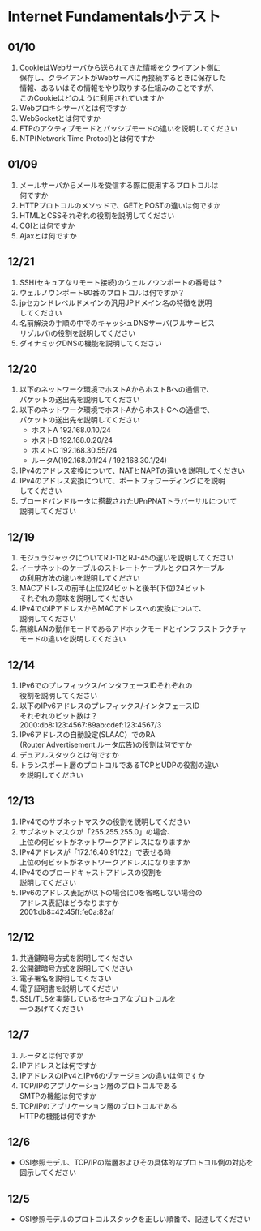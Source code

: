 # Internet Fundamentals小テスト

## 01/10

1. CookieはWebサーバから送られてきた情報をクライアント側に  
保存し、クライアントがWebサーバに再接続するときに保存した  
情報、あるいはその情報をやり取りする仕組みのことですが、  
このCookieはどのように利用されていますか
1. Webプロキシサーバとは何ですか
1. WebSocketとは何ですか
1. FTPのアクティブモードとパッシブモードの違いを説明してください
1. NTP(Network Time Protocl)とは何ですか

## 01/09

1. メールサーバからメールを受信する際に使用するプロトコルは  
何ですか
1. HTTPプロトコルのメソッドで、GETとPOSTの違いは何ですか
1. HTMLとCSSそれぞれの役割を説明してください
1. CGIとは何ですか
1. Ajaxとは何ですか

## 12/21

1. SSH(セキュアなリモート接続)のウェルノウンポートの番号は？
1. ウェルノウンポート80番のプロトコルは何ですか？
1. jpセカンドレベルドメインの汎用JPドメイン名の特徴を説明  
してください
1. 名前解決の手順の中でのキャッシュDNSサーバ(フルサービス  
リゾルバ)の役割を説明してください
1. ダイナミックDNSの機能を説明してください

## 12/20

1. 以下のネットワーク環境でホストAからホストBへの通信で、  
パケットの送出先を説明してください
1. 以下のネットワーク環境でホストAからホストCへの通信で、  
パケットの送出先を説明してください
    - ホストA 192.168.0.10/24
    - ホストB 192.168.0.20/24
    - ホストC 192.168.30.55/24
    - ルータA(192.168.0.1/24 / 192.168.30.1/24)
1. IPv4のアドレス変換について、NATとNAPTの違いを説明してください
1. IPv4のアドレス変換について、ポートフォワーディングにを説明  
してください
1. ブロードバンドルータに搭載されたUPnPNATトラバーサルについて  
説明してください

## 12/19

1. モジュラジャックについてRJ-11とRJ-45の違いを説明してください
1. イーサネットのケーブルのストレートケーブルとクロスケーブル  
の利用方法の違いを説明してください
1. MACアドレスの前半(上位)24ビットと後半(下位)24ビット  
それぞれの意味を説明してください
1. IPv4でのIPアドレスからMACアドレスへの変換について、  
説明してください
1. 無線LANの動作モードであるアドホックモードとインフラストラクチャ  
モードの違いを説明してください

## 12/14

1. IPv6でのプレフィックス/インタフェースIDそれぞれの  
役割を説明してください
1. 以下のIPv6アドレスのプレフィックス/インタフェースID  
それぞれのビット数は？  
2000:db8:123:4567:89ab:cdef:123:4567/3
1. IPv6アドレスの自動設定(SLAAC）でのRA  
(Router Advertisement:ルータ広告)の役割は何ですか
1. デュアルスタックとは何ですか
1. トランスポート層のプロトコルであるTCPとUDPの役割の違い  
を説明してください

## 12/13

1. IPv4でのサブネットマスクの役割を説明してください
1. サブネットマスクが「255.255.255.0」の場合、  
上位の何ビットがネットワークアドレスになりますか
1. IPv4アドレスが「172.16.40.91/22」で表せる時  
上位の何ビットがネットワークアドレスになりますか
1. IPv4でのブロードキャストアドレスの役割を  
説明してください
1. IPv6のアドレス表記が以下の場合に0を省略しない場合の  
アドレス表記はどうなりますか  
2001:db8::42:45ff:fe0a:82af

## 12/12

1. 共通鍵暗号方式を説明してください
1. 公開鍵暗号方式を説明してください
1. 電子署名を説明してください
1. 電子証明書を説明してください
1. SSL/TLSを実装しているセキュアなプロトコルを  
一つあげてください


## 12/7

1. ルータとは何ですか
1. IPアドレスとは何ですか
1. IPアドレスのIPv4とIPv6のヴァージョンの違いは何ですか
1. TCP/IPのアプリケーション層のプロトコルである  
SMTPの機能は何ですか
1. TCP/IPのアプリケーション層のプロトコルである  
HTTPの機能は何ですか

## 12/6

- OSI参照モデル、TCP/IPの階層およびその具体的なプロトコル例の対応を  
図示してください

## 12/5
- OSI参照モデルのプロトコルスタックを正しい順番で、記述してください
